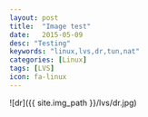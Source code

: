 ```yaml
---
layout: post
title:  "Image test"
date:   2015-05-09
desc: "Testing"
keywords: "linux,lvs,dr,tun,nat"
categories: [Linux]
tags: [LVS]
icon: fa-linux
---
```



![dr]({{ site.img_path }}/lvs/dr.jpg)
